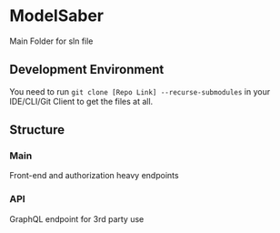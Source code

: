 # ModelSaber
Main Folder for sln file

## Development Environment

You need to run `git clone [Repo Link] --recurse-submodules` in your IDE/CLI/Git Client to get the files at all.

## Structure

### Main
Front-end and authorization heavy endpoints

### API
GraphQL endpoint for 3rd party use
